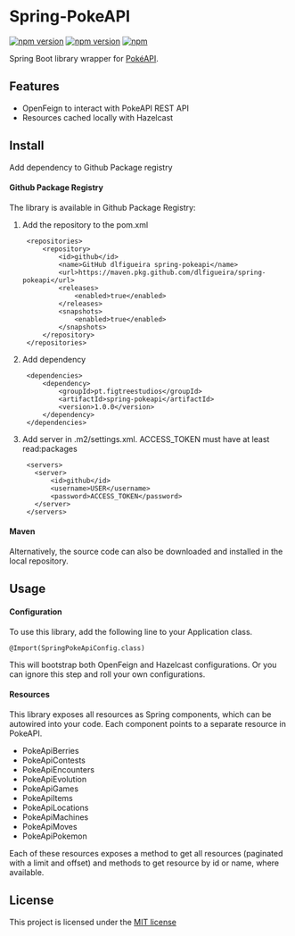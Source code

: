 # Spring-PokeAPI

[![npm version](https://img.shields.io/github/workflow/status/dlfigueira/spring-pokeapi/CI?style=plastic)](https://img.shields.io/github/workflow/status/dlfigueira/spring-pokeapi/CI?style=plastic)
[![npm version](https://img.shields.io/github/v/release/dlfigueira/spring-pokeapi?style=plastic)](https://img.shields.io/github/v/release/dlfigueira/spring-pokeapi?style=plastic)
[![npm](https://img.shields.io/github/license/dlfigueira/spring-pokeapi?style=plastic)](https://img.shields.io/github/license/dlfigueira/spring-pokeapi?style=plastic)

Spring Boot library wrapper for [PokéAPI](https://pokeapi.co/).

## Features
* OpenFeign to interact with PokeAPI REST API
* Resources cached locally with Hazelcast

## Install
Add dependency to Github Package registry

#### Github Package Registry
The library is available in Github Package Registry:

1. Add the repository to the pom.xml

        <repositories>
            <repository>
                <id>github</id>
                <name>GitHub dlfigueira spring-pokeapi</name>
                <url>https://maven.pkg.github.com/dlfigueira/spring-pokeapi</url>
                <releases>
                    <enabled>true</enabled>
                </releases>
                <snapshots>
                    <enabled>true</enabled>
                </snapshots>
            </repository>
        </repositories>
    
2. Add dependency

        <dependencies>
            <dependency>
                <groupId>pt.figtreestudios</groupId>
                <artifactId>spring-pokeapi</artifactId>
                <version>1.0.0</version>
            </dependency>
        </dependencies>

3. Add server in .m2/settings.xml. ACCESS_TOKEN must have at least read:packages

        <servers>
          <server>
              <id>github</id>
              <username>USER</username>
              <password>ACCESS_TOKEN</password>
          </server>
        </servers>

#### Maven
Alternatively, the source code can also be downloaded and installed in the local repository.

## Usage

#### Configuration
To use this library, add the following line to your Application class.

    @Import(SpringPokeApiConfig.class)

This will bootstrap both OpenFeign and Hazelcast configurations. Or you can ignore this step and roll your own configurations.

#### Resources
This library exposes all resources as Spring components, which can be autowired into your code.
Each component points to a separate resource in PokeAPI.

* PokeApiBerries
* PokeApiContests
* PokeApiEncounters
* PokeApiEvolution
* PokeApiGames
* PokeApiItems
* PokeApiLocations
* PokeApiMachines
* PokeApiMoves
* PokeApiPokemon

Each of these resources exposes a method to get all resources (paginated with a limit and offset) and methods to get resource by id or name, where available.

## License
This project is licensed under the [MIT license](http://opensource.org/licenses/mit-license.php)
